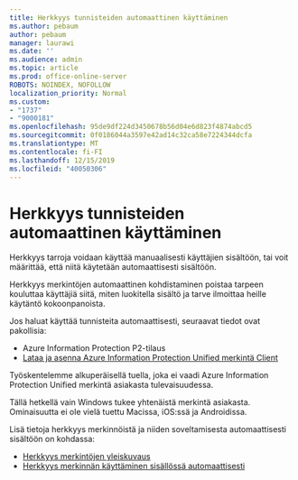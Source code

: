 ```yaml
---
title: Herkkyys tunnisteiden automaattinen käyttäminen
ms.author: pebaum
author: pebaum
manager: laurawi
ms.date: ''
ms.audience: admin
ms.topic: article
ms.prod: office-online-server
ROBOTS: NOINDEX, NOFOLLOW
localization_priority: Normal
ms.custom:
- "1737"
- "9000181"
ms.openlocfilehash: 95de9df224d3450678b56d04e6d823f4874abcd5
ms.sourcegitcommit: 0f0186044a3597e42ad14c32ca58e7224344dcfa
ms.translationtype: MT
ms.contentlocale: fi-FI
ms.lasthandoff: 12/15/2019
ms.locfileid: "40050306"
---
```

# <a name="auto-apply-sensitivity-labels"></a>Herkkyys tunnisteiden automaattinen käyttäminen

Herkkyys tarroja voidaan käyttää manuaalisesti käyttäjien sisältöön, tai voit määrittää, että niitä käytetään automaattisesti sisältöön.

Herkkyys merkintöjen automaattinen kohdistaminen poistaa tarpeen kouluttaa käyttäjiä siitä, miten luokitella sisältö ja tarve ilmoittaa heille käytäntö kokoonpanoista.

Jos haluat käyttää tunnisteita automaattisesti, seuraavat tiedot ovat pakollisia:

- Azure Information Protection P2-tilaus
- [Lataa ja asenna Azure Information Protection Unified merkintä Client](https://docs.microsoft.com/azure/information-protection/rms-client/install-unifiedlabelingclient-app)

Työskentelemme alkuperäisellä tuella, joka ei vaadi Azure Information Protection Unified merkintä asiakasta tulevaisuudessa.

Tällä hetkellä vain Windows tukee yhtenäistä merkintä asiakasta.  Ominaisuutta ei ole vielä tuettu Macissa, iOS:ssä ja Androidissa.

Lisä tietoja herkkyys merkinnöistä ja niiden soveltamisesta automaattisesti sisältöön on kohdassa:

- [Herkkyys merkintöjen yleiskuvaus](https://docs.microsoft.com/office365/securitycompliance/sensitivity-labels)
- [Herkkyys merkinnän käyttäminen sisällössä automaattisesti](https://docs.microsoft.com/office365/securitycompliance/apply_sensitivity_label_automatically)